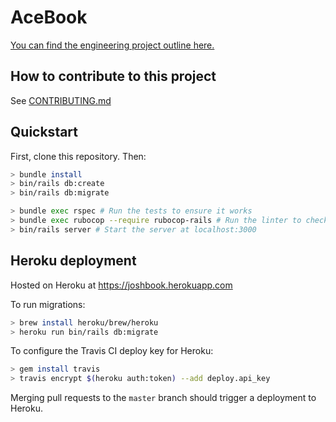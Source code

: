# AceBook

[You can find the engineering project outline here.](https://github.com/makersacademy/course/tree/master/engineering_projects/rails)

## How to contribute to this project
See [CONTRIBUTING.md](CONTRIBUTING.md)

## Quickstart

First, clone this repository. Then:

```bash
> bundle install
> bin/rails db:create
> bin/rails db:migrate

> bundle exec rspec # Run the tests to ensure it works
> bundle exec rubocop --require rubocop-rails # Run the linter to check code style
> bin/rails server # Start the server at localhost:3000
```

## Heroku deployment

Hosted on Heroku at https://joshbook.herokuapp.com

To run migrations:
```bash
> brew install heroku/brew/heroku
> heroku run bin/rails db:migrate
```

To configure the Travis CI deploy key for Heroku:
```bash
> gem install travis
> travis encrypt $(heroku auth:token) --add deploy.api_key
```

Merging pull requests to the `master` branch should trigger a deployment to Heroku.
